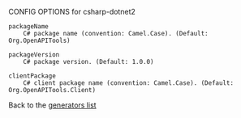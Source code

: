 
CONFIG OPTIONS for csharp-dotnet2

	packageName
	    C# package name (convention: Camel.Case). (Default: Org.OpenAPITools)

	packageVersion
	    C# package version. (Default: 1.0.0)

	clientPackage
	    C# client package name (convention: Camel.Case). (Default: Org.OpenAPITools.Client)

Back to the [generators list](README.md)
